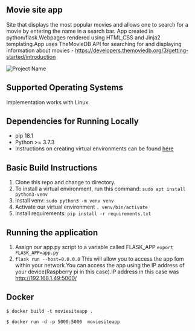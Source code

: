 
## Movie site app

Site that displays the most popular movies and allows one to search for a movie by entering the name in a search bar.
App created in python/flask.Webpages rendered using HTML,CSS and Jinja2 templating.App uses TheMovieDB API for searching for and displaying information about movies -   https://developers.themoviedb.org/3/getting-started/introduction

![Project Name](https://user-images.githubusercontent.com/67350852/123563921-4dc04300-d785-11eb-87a3-7369ae234e4a.gif)


## Supported Operating Systems
Implementation works with Linux.

## Dependencies for Running Locally
* pip 18.1
* Python >= 3.7.3
* Instructions on creating virtual environments  can be found [here](https://docs.python.org/3/tutorial/venv.html)

## Basic Build Instructions
1. Clone this repo and change to directory.
2. To install a virtual environment, run this command: `sudo apt install python3-venv`
3. install venv: `sudo python3 -m venv venv`
4. Activate our virtual environment  `. venv/bin/activate`
5. Install requirements: `pip install -r requirements.txt`

## Running the application
1.  Assign our app.py script to a variable called FLASK_APP `export FLASK_APP=app.py`
2.  `flask run --host=0.0.0.0` This will allow you to access the app fom within your network.You can access the app using the IP address of your device(Raspberry pi in this case).IP address in this case was http://192.168.1.49:5000/

## Docker
`$ docker build -t moviesiteapp .`

`$ docker run -d -p 5000:5000  moviesiteapp`






